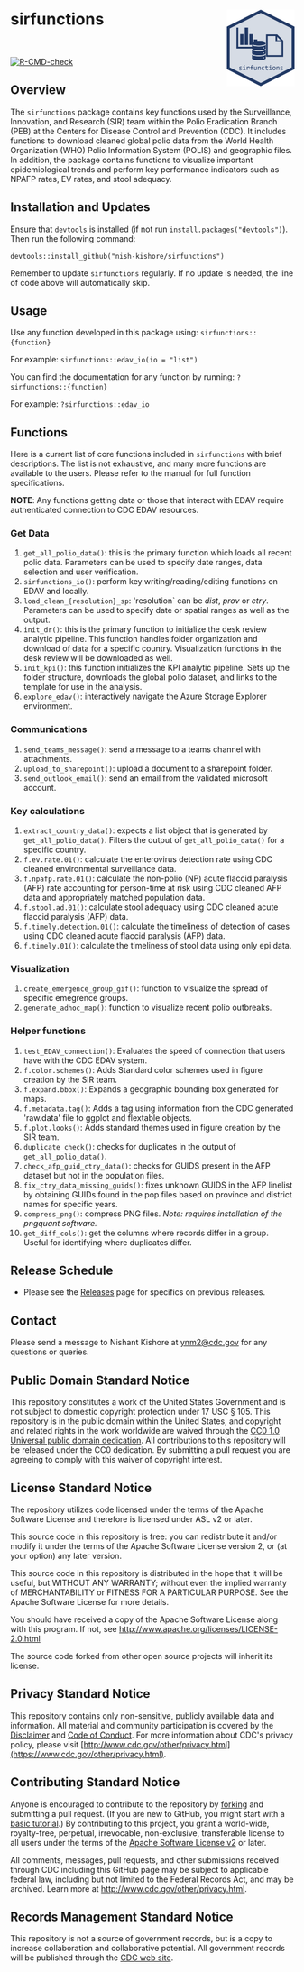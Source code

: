 
# sirfunctions <img src="man/figures/logo.png" align="right" height="136" alt="" />

<br>

<!-- badges: start -->
[![R-CMD-check](https://github.com/nish-kishore/sirfunctions/actions/workflows/R-CMD-check.yaml/badge.svg)](https://github.com/nish-kishore/sirfunctions/actions/workflows/R-CMD-check.yaml)
<!-- badges: end -->

## Overview

The `sirfunctions` package contains key functions used by the Surveillance, Innovation, and Research (SIR) team within the Polio Eradication Branch (PEB) at the Centers for Disease Control and Prevention (CDC). It includes functions to download cleaned global polio data from the World Health Organization (WHO) Polio Information System (POLIS) and geographic files. In addition, the package contains functions to visualize important epidemiological trends and perform key performance indicators such as NPAFP rates, EV rates, and stool adequacy.

## Installation and Updates

Ensure that `devtools` is installed (if not run `install.packages("devtools")`). Then run the following command:

```         
devtools::install_github("nish-kishore/sirfunctions")
```

Remember to update `sirfunctions` regularly. If no update is needed, the line of code above will automatically skip.

## Usage

Use any function developed in this package using: `sirfunctions::{function}`

For example: `sirfunctions::edav_io(io = "list")`

You can find the documentation for any function by running: `?sirfunctions::{function}`

For example: `?sirfunctions::edav_io`

## Functions

Here is a current list of core functions included in `sirfunctions` with
brief descriptions. The list is not exhaustive, and many more functions are available 
to the users. Please refer to the manual for full function specifications.

**NOTE**: Any functions getting data or those that interact with EDAV require authenticated connection to CDC EDAV resources.

### Get Data

1)  `get_all_polio_data()`: this is the primary function which loads all
    recent polio data. Parameters can be used to specify date ranges,
    data selection and user verification.
2)  `sirfunctions_io()`: perform key writing/reading/editing functions on EDAV and locally.
3)  `load_clean_{resolution}_sp`: 'resolution\` can be *dist*, *prov* or
    *ctry*. Parameters can be used to specify date or spatial ranges as
    well as the output.
4)  `init_dr()`: this is the primary function to initialize the desk
    review analytic pipeline. This function handles folder organization
    and download of data for a specific country. Visualization functions
    in the desk review will be downloaded as well.
5) `init_kpi()`: this function initializes the KPI analytic pipeline. Sets up the
    folder structure, downloads the global polio dataset, and links to the template
    for use in the analysis.
6) `explore_edav()`: interactively navigate the Azure Storage Explorer environment.

### Communications

1)  `send_teams_message()`: send a message to a teams channel with
    attachments.
2)  `upload_to_sharepoint()`: upload a document to a sharepoint folder.
3)  `send_outlook_email()`: send an email from the validated microsoft
    account.

### Key calculations

1)  `extract_country_data()`: expects a list object that is
    generated by `get_all_polio_data()`. Filters the output of `get_all_polio_data()`
    for a specific country.
2)  `f.ev.rate.01()`: calculate the enterovirus detection rate using CDC
    cleaned environmental surveillance data.
3)  `f.npafp.rate.01()`: calculate the non-polio (NP) acute flaccid
    paralysis (AFP) rate accounting for person-time at risk using CDC
    cleaned AFP data and appropriately matched population data.
4)  `f.stool.ad.01()`: calculate stool adequacy using CDC cleaned acute
    flaccid paralysis (AFP) data.
5)  `f.timely.detection.01()`: calculate the timeliness of detection of
    cases using CDC cleaned acute flaccid paralysis (AFP) data.
6)  `f.timely.01()`: calculate the timeliness of stool data using only epi
    data.  

### Visualization
1)  `create_emergence_group_gif()`: function to visualize the spread of
    specific emegrence groups.
2) `generate_adhoc_map()`: function to visualize recent polio outbreaks.

### Helper functions

1)  `test_EDAV_connection()`: Evaluates the speed of connection that users
    have with the CDC EDAV system.
2)  `f.color.schemes()`: Adds Standard color schemes used in figure
    creation by the SIR team.
3)  `f.expand.bbox()`: Expands a geographic bounding box generated for
    maps.
4)  `f.metadata.tag()`: Adds a tag using information from the CDC
    generated 'raw.data' file to ggplot and flextable objects.
5)  `f.plot.looks()`: Adds standard themes used in figure creation by the
    SIR team.
6) `duplicate_check()`: checks for duplicates in the output of `get_all_polio_data()`.
7) `check_afp_guid_ctry_data()`: checks for GUIDS present in the AFP dataset but not in the population files.
8) `fix_ctry_data_missing_guids()`: fixes unknown GUIDS in the AFP linelist by
   obtaining GUIDs found in the pop files based on province and district names for specific years.
10) `compress_png()`: compress PNG files. _Note: requires installation of the pngquant software._
11) `get_diff_cols()`: get the columns where records differ in a group. Useful for identifying where duplicates differ.

## Release Schedule
-   Please see the
    [Releases](https://github.com/nish-kishore/sirfunctions/releases)
    page for specifics on previous releases.

## Contact

Please send a message to Nishant Kishore at
[ynm2\@cdc.gov](mailto:ynm2@cdc.gov) for any questions or
queries.

## Public Domain Standard Notice

This repository constitutes a work of the United States Government and
is not subject to domestic copyright protection under 17 USC § 105. This
repository is in the public domain within the United States, and
copyright and related rights in the work worldwide are waived through
the [CC0 1.0 Universal public domain
dedication](https://creativecommons.org/publicdomain/zero/1.0/). All
contributions to this repository will be released under the CC0
dedication. By submitting a pull request you are agreeing to comply with
this waiver of copyright interest.

## License Standard Notice

The repository utilizes code licensed under the terms of the Apache
Software License and therefore is licensed under ASL v2 or later.

This source code in this repository is free: you can redistribute it
and/or modify it under the terms of the Apache Software License version
2, or (at your option) any later version.

This source code in this repository is distributed in the hope that it
will be useful, but WITHOUT ANY WARRANTY; without even the implied
warranty of MERCHANTABILITY or FITNESS FOR A PARTICULAR PURPOSE. See the
Apache Software License for more details.

You should have received a copy of the Apache Software License along
with this program. If not, see
<http://www.apache.org/licenses/LICENSE-2.0.html>

The source code forked from other open source projects will inherit its
license.

## Privacy Standard Notice

This repository contains only non-sensitive, publicly available data and
information. All material and community participation is covered by the
[Disclaimer](https://github.com/CDCgov/template/blob/master/DISCLAIMER.md)
and [Code of
Conduct](https://github.com/CDCgov/template/blob/master/code-of-conduct.md).
For more information about CDC's privacy policy, please visit
[http://www.cdc.gov/other/privacy.html](https://www.cdc.gov/other/privacy.html).

## Contributing Standard Notice

Anyone is encouraged to contribute to the repository by
[forking](https://help.github.com/articles/fork-a-repo) and submitting a
pull request. (If you are new to GitHub, you might start with a [basic
tutorial](https://help.github.com/articles/set-up-git).) By contributing
to this project, you grant a world-wide, royalty-free, perpetual,
irrevocable, non-exclusive, transferable license to all users under the
terms of the [Apache Software License
v2](http://www.apache.org/licenses/LICENSE-2.0.html) or later.

All comments, messages, pull requests, and other submissions received
through CDC including this GitHub page may be subject to applicable
federal law, including but not limited to the Federal Records Act, and
may be archived. Learn more at <http://www.cdc.gov/other/privacy.html>.

## Records Management Standard Notice

This repository is not a source of government records, but is a copy to
increase collaboration and collaborative potential. All government
records will be published through the [CDC web
site](http://www.cdc.gov).
